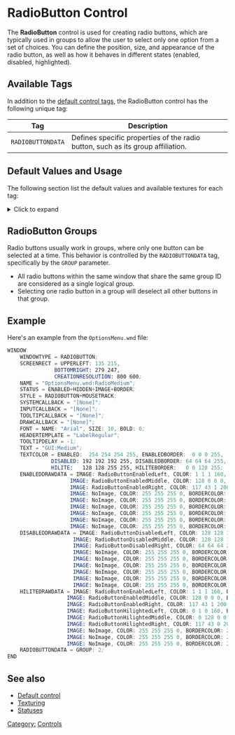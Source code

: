 # RadioButton Control

The **RadioButton** control is used for creating radio buttons, which are typically used in groups to allow the user to
select only one option from a set of choices. You can define the position, size, and appearance of the radio button, as
well as how it behaves in different states (enabled, disabled, highlighted).

## Available Tags

In addition to the [default control tags](../controls/user.md), the RadioButton control has the following unique tag:

| Tag               | Description                                                                     |
|-------------------|---------------------------------------------------------------------------------|
| `RADIOBUTTONDATA` | Defines specific properties of the radio button, such as its group affiliation. |

## Default Values and Usage

The following section list the default values and available textures for each tag:
<details>
  <summary>Click to expand</summary>

### RADIOBUTTONDATA

* **GROUP**: An integer that defines the radio button group. Radio buttons with the same group ID act together - only
  one can be selected at a time within the group.

### ENABLEDDRAWDATA

* `RadioButtonEnabledLeft`
* `RadioButtonEnabledMiddle`
* `RadioButtonEnabledRight`

### DISABLEDDRAWDATA

* `RadioButtonDisabledLeft`
* `RadioButtonDisabledMiddle`
* `RadioButtonDisabledRight`

### HILITEDRAWDATA

* `RadioButtonEnabledLeft`
* `RadioButtonEnabledMiddle`
* `RadioButtonEnabledRight`
* `RadioButtonHilightedLeft`
* `RadioButtonHilightedMiddle`
* `RadioButtonHilightedRight`

</details>

## RadioButton Groups

Radio buttons usually work in groups, where only one button can be selected at a time. This behavior is controlled by
the `RADIOBUTTONDATA` tag, specifically by the `GROUP` parameter.

* All radio buttons within the same window that share the same group ID are considered as a single logical group.
* Selecting one radio button in a group will deselect all other buttons in that group.

## Example

Here's an example from the `OptionsMenu.wnd` file:

```nasm
WINDOW
    WINDOWTYPE = RADIOBUTTON;
    SCREENRECT = UPPERLEFT: 135 215,
               BOTTOMRIGHT: 279 247,
               CREATIONRESOLUTION: 800 600;
    NAME = "OptionsMenu.wnd:RadioMedium";
    STATUS = ENABLED+HIDDEN+IMAGE+BORDER;
    STYLE = RADIOBUTTON+MOUSETRACK;
    SYSTEMCALLBACK = "[None]";
    INPUTCALLBACK = "[None]";
    TOOLTIPCALLBACK = "[None]";
    DRAWCALLBACK = "[None]";
    FONT = NAME: "Arial", SIZE: 10, BOLD: 0;
    HEADERTEMPLATE = "LabelRegular";
    TOOLTIPDELAY = -1;
    TEXT = "GUI:Medium";
    TEXTCOLOR = ENABLED:  254 254 254 255, ENABLEDBORDER:  0 0 0 255,
              DISABLED: 192 192 192 255, DISABLEDBORDER: 64 64 64 255,
              HILITE:   128 128 255 255, HILITEBORDER:   0 0 128 255;
    ENABLEDDRAWDATA = IMAGE: RadioButtonEnabledLeft, COLOR: 1 1 1 160, BORDERCOLOR: 47 55 168 255,
                    IMAGE: RadioButtonEnabledMiddle, COLOR: 128 0 0 0, BORDERCOLOR: 0 0 0 0,
                    IMAGE: RadioButtonEnabledRight, COLOR: 117 43 1 200, BORDERCOLOR: 128 128 255 255,
                    IMAGE: NoImage, COLOR: 255 255 255 0, BORDERCOLOR: 255 255 255 0,
                    IMAGE: NoImage, COLOR: 255 255 255 0, BORDERCOLOR: 255 255 255 0,
                    IMAGE: NoImage, COLOR: 255 255 255 0, BORDERCOLOR: 255 255 255 0,
                    IMAGE: NoImage, COLOR: 255 255 255 0, BORDERCOLOR: 255 255 255 0,
                    IMAGE: NoImage, COLOR: 255 255 255 0, BORDERCOLOR: 255 255 255 0,
                    IMAGE: NoImage, COLOR: 255 255 255 0, BORDERCOLOR: 255 255 255 0;
    DISABLEDDRAWDATA = IMAGE: RadioButtonDisabledLeft, COLOR: 128 128 128 255, BORDERCOLOR: 192 192 192 255,
                     IMAGE: RadioButtonDisabledMiddle, COLOR: 128 128 128 255, BORDERCOLOR: 192 192 192 255,
                     IMAGE: RadioButtonDisabledRight, COLOR: 64 64 64 255, BORDERCOLOR: 254 254 254 255,
                     IMAGE: NoImage, COLOR: 255 255 255 0, BORDERCOLOR: 255 255 255 0,
                     IMAGE: NoImage, COLOR: 255 255 255 0, BORDERCOLOR: 255 255 255 0,
                     IMAGE: NoImage, COLOR: 255 255 255 0, BORDERCOLOR: 255 255 255 0,
                     IMAGE: NoImage, COLOR: 255 255 255 0, BORDERCOLOR: 255 255 255 0,
                     IMAGE: NoImage, COLOR: 255 255 255 0, BORDERCOLOR: 255 255 255 0,
                     IMAGE: NoImage, COLOR: 255 255 255 0, BORDERCOLOR: 255 255 255 0;
    HILITEDRAWDATA = IMAGE: RadioButtonEnabledLeft, COLOR: 1 1 1 160, BORDERCOLOR: 47 55 168 255,
                   IMAGE: RadioButtonEnabledMiddle, COLOR: 128 0 0 0, BORDERCOLOR: 0 0 0 0,
                   IMAGE: RadioButtonEnabledRight, COLOR: 117 43 1 200, BORDERCOLOR: 128 128 255 255,
                   IMAGE: RadioButtonHilightedLeft, COLOR: 0 1 0 160, BORDERCOLOR: 47 55 168 255,
                   IMAGE: RadioButtonHilightedMiddle, COLOR: 0 128 0 0, BORDERCOLOR: 128 255 128 255,
                   IMAGE: RadioButtonHilightedRight, COLOR: 117 43 0 200, BORDERCOLOR: 254 254 254 0,
                   IMAGE: NoImage, COLOR: 255 255 255 0, BORDERCOLOR: 255 255 255 0,
                   IMAGE: NoImage, COLOR: 255 255 255 0, BORDERCOLOR: 255 255 255 0,
                   IMAGE: NoImage, COLOR: 255 255 255 0, BORDERCOLOR: 255 255 255 0;
    RADIOBUTTONDATA = GROUP: 2;
END
```

## See also

* [Default control](user.md)
* [Texturing](../texturing.md)
* [Statuses](../statuses.md)

[Category:](../Categories.md) [Controls](../Controls.md)
